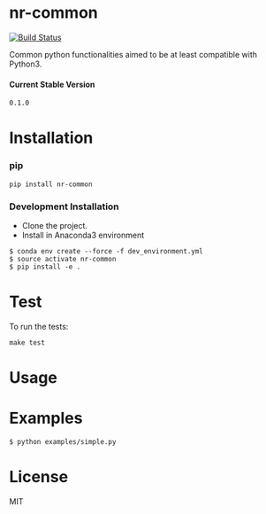 # nr-common
[![Build Status](https://travis-ci.org/username/nr-common.svg?branch=master)](https://travis-ci.org/username/nr-common)

Common python functionalities aimed to be at least compatible with Python3.

#### Current Stable Version
```
0.1.0
```



# Installation

### pip
```
pip install nr-common
```


### Development Installation

* Clone the project.
* Install in Anaconda3 environment
```
$ conda env create --force -f dev_environment.yml
$ source activate nr-common
$ pip install -e .
```


# Test
To run the tests:
```
make test
```


# Usage


# Examples
```
$ python examples/simple.py
```


# License
MIT
